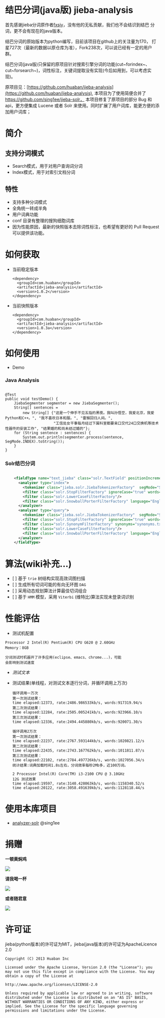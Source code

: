 结巴分词(java版) jieba-analysis
===============================

首先感谢jieba分词原作者[fxsjy](https://github.com/fxsjy)，没有他的无私贡献，我们也不会结识到结巴
分词，更不会有现在的java版本。

结巴分词的原始版本为python编写，目前该项目在github上的关注量为170，
打星727次（最新的数据以原仓库为准），Fork238次，可以说已经有一定的用户群。

结巴分词(java版)只保留的原项目针对搜索引擎分词的功能(cut~forindex~、cut~forsearch~)，词性标注，关键词提取没有实现(今后如用到，可以考虑实现)。


原项目见：[https://github.com/huaban/jieba-analysis](https://github.com/huaban/jieba-analysis), 本项目为了使用简便合并了 https://github.com/sing1ee/jieba-solr，
本项目修复了原项目的部分 Bug 和 api，更方便集成 Lucene 或者 Solr 来使用。同时扩展了用户词库，能更方便的添加用户词库；

简介
====

支持分词模式
------------

-   Search模式，用于对用户查询词分词
-   Index模式，用于对索引文档分词

特性
----

-   支持多种分词模式
-   全角统一转成半角
-   用户词典功能
-   conf 目录有整理的搜狗细胞词库
-   因为性能原因，最新的快照版本去除词性标注，也希望有更好的 Pull
    Request 可以提供该功能。

如何获取
========

-   当前稳定版本

    ``` {.xml}
    <dependency>
      <groupId>com.huaban</groupId>
      <artifactId>jieba-analysis</artifactId>
      <version>1.0.2</version>
    </dependency>
    ```

-   当前快照版本

    ``` {.xml}
    <dependency>
      <groupId>com.huaban</groupId>
      <artifactId>jieba-analysis</artifactId>
      <version>1.0.3a</version>
    </dependency>
    ```

如何使用
========

-   Demo

### Java Analysis

``` {.java}

@Test
public void testDemo() {
    JiebaSegmenter segmenter = new JiebaSegmenter();
    String[] sentences =
        new String[] {"这是一个伸手不见五指的黑夜。我叫孙悟空，我爱北京，我爱Python和C++。", "我不喜欢日本和服。", "雷猴回归人间。",
                      "工信处女干事每月经过下属科室都要亲口交代24口交换机等技术性器件的安装工作", "结果婚的和尚未结过婚的"};
    for (String sentence : sentences) {
        System.out.println(segmenter.process(sentence, SegMode.INDEX).toString());
    }
}
```

### Solr结巴分词

```xml

    <fieldType name="text_jieba" class="solr.TextField" positionIncrementGap="100">
      <analyzer type="index">
        <tokenizer class="jieba.solr.JiebaTokenizerFactory"  segMode="SEARCH"/>
        <filter class="solr.StopFilterFactory" ignoreCase="true" words="stopwords.txt" />
        <filter class="solr.LowerCaseFilterFactory"/>
        <filter class="solr.SnowballPorterFilterFactory" language="English"/>
      </analyzer>
      <analyzer type="query">
        <tokenizer class="jieba.solr.JiebaTokenizerFactory"  segMode="SEARCH"/>
        <filter class="solr.StopFilterFactory" ignoreCase="true" words="stopwords.txt" />
        <filter class="solr.SynonymFilterFactory" synonyms="synonyms.txt" ignoreCase="true" expand="true"/>
        <filter class="solr.LowerCaseFilterFactory"/>
        <filter class="solr.SnowballPorterFilterFactory" language="English"/>
      </analyzer>
    </fieldType>

```

算法(wiki补充...)
=================

-   \[ \] 基于 `trie` 树结构实现高效词图扫描
-   \[ \] 生成所有切词可能的有向无环图 `DAG`
-   \[ \] 采用动态规划算法计算最佳切词组合
-   \[ \] 基于 `HMM` 模型，采用 `Viterbi` (维特比)算法实现未登录词识别

性能评估
========

-   测试机配置

``` {.screen}
Processor 2 Intel(R) Pentium(R) CPU G620 @ 2.60GHz
Memory：8GB

分词测试时机器开了许多应用(eclipse、emacs、chrome...)，可能
会影响到测试速度
```

-   *测试文本*
-   测试结果(单线程，对测试文本逐行分词，并循环调用上万次)

    ``` {.screen}
    循环调用一万次
    第一次测试结果：
    time elapsed:12373, rate:2486.986533kb/s, words:917319.94/s
    第二次测试结果：
    time elapsed:12284, rate:2505.005241kb/s, words:923966.10/s
    第三次测试结果：
    time elapsed:12336, rate:2494.445880kb/s, words:920071.30/s

    循环调用2万次
    第一次测试结果：
    time elapsed:22237, rate:2767.593144kb/s, words:1020821.12/s
    第二次测试结果：
    time elapsed:22435, rate:2743.167762kb/s, words:1011811.87/s
    第三次测试结果：
    time elapsed:22102, rate:2784.497726kb/s, words:1027056.34/s
    统计结果:词典加载时间1.8s左右，分词效率每秒2Mb多，近100万词。

    2 Processor Intel(R) Core(TM) i3-2100 CPU @ 3.10GHz
    12G 测试效果
    time elapsed:19597, rate:3140.428063kb/s, words:1158340.52/s
    time elapsed:20122, rate:3058.491639kb/s, words:1128118.44/s

    ```

使用本库项目
============

-   [analyzer-solr](https://github.com/sing1ee/analyzer-solr) @sing1ee

捐赠
===========

**一顿黄焖鸡**

![](http://7xkgzh.com1.z0.glb.clouddn.com/0a9db33a25bce898c088462ddb726e57.png?imageView2/5/w/300/h/300)

**请我喝一杯**

![](http://7xkgzh.com1.z0.glb.clouddn.com/01e2fc2635f7ac26a9e8b21157dc2840.png?imageView2/5/w/300/h/300)

**或者随君意**

![](http://7xkgzh.com1.z0.glb.clouddn.com/2344d83c9be4b56cb66f696dcfb25ceb.png?imageView2/5/w/300/h/300)


许可证
======

jieba(python版本)的许可证为MIT，jieba(java版本)的许可证为ApacheLicence
2.0

``` {.screen}
Copyright (C) 2013 Huaban Inc

Licensed under the Apache License, Version 2.0 (the "License"); you may not use this file except in compliance with the License. You may obtain a copy of the License at

http://www.apache.org/licenses/LICENSE-2.0

Unless required by applicable law or agreed to in writing, software distributed under the License is distributed on an "AS IS" BASIS, WITHOUT WARRANTIES OR CONDITIONS OF ANY KIND, either express or implied. See the License for the specific language governing permissions and limitations under the License.
```
